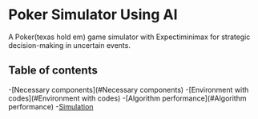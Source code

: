 # Poker Simulator Using AI
A Poker(texas hold em) game simulator with Expectiminimax for strategic decision-making in uncertain events.

## Table of contents 
-[Necessary components](#Necessary components)
-[Environment with codes](#Environment with codes)
-[Algorithm performance](#Algorithm performance)
-[Simulation](#Simulation)
